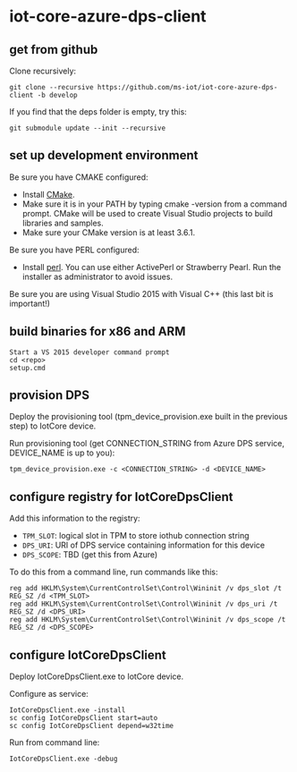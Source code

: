 # iot-core-azure-dps-client

## get from github
Clone recursively:

    git clone --recursive https://github.com/ms-iot/iot-core-azure-dps-client -b develop

If you find that the deps folder is empty, try this:

    git submodule update --init --recursive

## set up development environment
Be sure you have CMAKE configured:

* Install [CMake](https://cmake.org/download/). 
* Make sure it is in your PATH by typing cmake -version from a command prompt. CMake will be used to create Visual Studio projects to build libraries and samples. 
* Make sure your CMake version is at least 3.6.1.

Be sure you have PERL configured:

* Install [perl](https://www.perl.org/get.html). You can use either ActivePerl or Strawberry Pearl. Run the installer as administrator to avoid issues.
    
Be sure you are using Visual Studio 2015 with Visual C++ (this last bit is important!)

## build binaries for x86 and ARM

    Start a VS 2015 developer command prompt
    cd <repo>
    setup.cmd

## provision DPS
Deploy the provisioning tool (tpm_device_provision.exe built in the previous step) to IotCore device.

Run provisioning tool (get CONNECTION_STRING from Azure DPS service, DEVICE_NAME is up to you):

    tpm_device_provision.exe -c <CONNECTION_STRING> -d <DEVICE_NAME>

## configure registry for IotCoreDpsClient
Add this information to the registry:
* `TPM_SLOT`: logical slot in TPM to store iothub connection string
* `DPS_URI`: URI of DPS service containing information for this device
* `DPS_SCOPE`: TBD (get this from Azure)

To do this from a command line, run commands like this:

    reg add HKLM\System\CurrentControlSet\Control\Wininit /v dps_slot /t REG_SZ /d <TPM_SLOT>
    reg add HKLM\System\CurrentControlSet\Control\Wininit /v dps_uri /t REG_SZ /d <DPS_URI>
    reg add HKLM\System\CurrentControlSet\Control\Wininit /v dps_scope /t REG_SZ /d <DPS_SCOPE>


## configure IotCoreDpsClient
Deploy IotCoreDpsClient.exe to IotCore device.

Configure as service:

    IotCoreDpsClient.exe -install
    sc config IotCoreDpsClient start=auto
    sc config IotCoreDpsClient depend=w32time

Run from command line:

    IotCoreDpsClient.exe -debug

